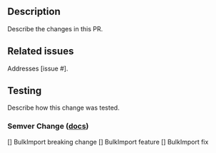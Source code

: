 ## Description
Describe the changes in this PR.

## Related issues
Addresses [issue #].

## Testing
Describe how this change was tested.

### Semver Change ([docs](/Versioning.md))
[] BulkImport breaking change
[] BulkImport feature
[] BulkImport fix